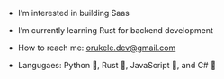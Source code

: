 - I’m interested in building Saas
- I’m currently learning Rust for backend development
- How to reach me: orukele.dev@gmail.com

- Langugaes: Python 🐍, Rust 🦀, JavaScript 📜, and C# 🤖

<!---
morukele/morukele is a ✨ special ✨ repository because its `README.md` (this file) appears on your GitHub profile.
You can click the Preview link to take a look at your changes.
--->
